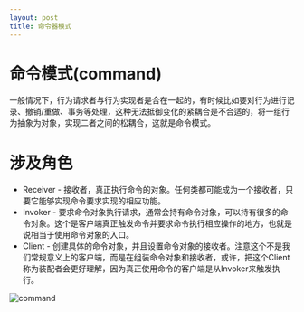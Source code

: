 ```yaml
---
layout: post
title: 命令器模式
---
```


命令模式(command)
===============
  
  一般情况下，行为请求者与行为实现者是合在一起的，有时候比如要对行为进行记录、撤销/重做、事务等处理，这种无法抵御变化的紧耦合是不合适的，将一组行为抽象为对象，实现二者之间的松耦合，这就是命令模式。
 
# 涉及角色
  
* Receiver - 接收者，真正执行命令的对象。任何类都可能成为一个接收者，只要它能够实现命令要求实现的相应功能。
* Invoker  - 要求命令对象执行请求，通常会持有命令对象，可以持有很多的命令对象。这个是客户端真正触发命令并要求命令执行相应操作的地方，也就是说相当于使用命令对象的入口。
* Client   - 创建具体的命令对象，并且设置命令对象的接收者。注意这个不是我们常规意义上的客户端，而是在组装命令对象和接收者，或许，把这个Client称为装配者会更好理解，因为真正使用命令的客户端是从Invoker来触发执行。
   
![command](/images/design-pattern/command.png)